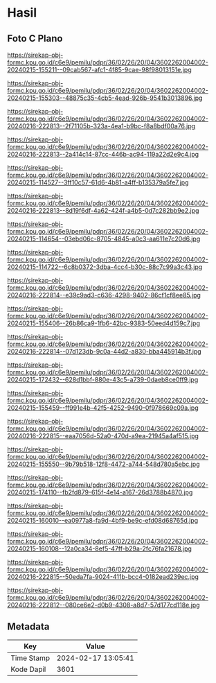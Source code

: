 # Hasil

## Foto C Plano

https://sirekap-obj-formc.kpu.go.id/c6e9/pemilu/pdpr/36/02/26/20/04/3602262004002-20240215-155211--09cab567-afc1-4f85-9cae-98f98013151e.jpg

https://sirekap-obj-formc.kpu.go.id/c6e9/pemilu/pdpr/36/02/26/20/04/3602262004002-20240215-155303--48875c35-4cb5-4ead-926b-9541b3013896.jpg

https://sirekap-obj-formc.kpu.go.id/c6e9/pemilu/pdpr/36/02/26/20/04/3602262004002-20240216-222813--2f71105b-323a-4ea1-b9bc-f8a8bdf00a76.jpg

https://sirekap-obj-formc.kpu.go.id/c6e9/pemilu/pdpr/36/02/26/20/04/3602262004002-20240216-222813--2a414c14-87cc-446b-ac94-119a22d2e9c4.jpg

https://sirekap-obj-formc.kpu.go.id/c6e9/pemilu/pdpr/36/02/26/20/04/3602262004002-20240215-114527--3ff10c57-61d6-4b81-a4ff-b135379a5fe7.jpg

https://sirekap-obj-formc.kpu.go.id/c6e9/pemilu/pdpr/36/02/26/20/04/3602262004002-20240216-222813--8d19f6df-4a62-424f-a4b5-0d7c282bb9e2.jpg

https://sirekap-obj-formc.kpu.go.id/c6e9/pemilu/pdpr/36/02/26/20/04/3602262004002-20240215-114654--03ebd06c-8705-4845-a0c3-aa611e7c20d6.jpg

https://sirekap-obj-formc.kpu.go.id/c6e9/pemilu/pdpr/36/02/26/20/04/3602262004002-20240215-114722--6c8b0372-3dba-4cc4-b30c-88c7c99a3c43.jpg

https://sirekap-obj-formc.kpu.go.id/c6e9/pemilu/pdpr/36/02/26/20/04/3602262004002-20240216-222814--e39c9ad3-c636-4298-9402-86cf1cf8ee85.jpg

https://sirekap-obj-formc.kpu.go.id/c6e9/pemilu/pdpr/36/02/26/20/04/3602262004002-20240215-155406--26b86ca9-1fb6-42bc-9383-50eed4d159c7.jpg

https://sirekap-obj-formc.kpu.go.id/c6e9/pemilu/pdpr/36/02/26/20/04/3602262004002-20240216-222814--07d123db-9c0a-44d2-a830-bba445914b3f.jpg

https://sirekap-obj-formc.kpu.go.id/c6e9/pemilu/pdpr/36/02/26/20/04/3602262004002-20240215-172432--628d1bbf-880e-43c5-a739-0daeb8ce0ff9.jpg

https://sirekap-obj-formc.kpu.go.id/c6e9/pemilu/pdpr/36/02/26/20/04/3602262004002-20240215-155459--ff991e4b-42f5-4252-9490-0f978669c09a.jpg

https://sirekap-obj-formc.kpu.go.id/c6e9/pemilu/pdpr/36/02/26/20/04/3602262004002-20240216-222815--eaa7056d-52a0-470d-a9ea-21945a4af515.jpg

https://sirekap-obj-formc.kpu.go.id/c6e9/pemilu/pdpr/36/02/26/20/04/3602262004002-20240215-155550--9b79b518-12f8-4472-a744-548d780a5ebc.jpg

https://sirekap-obj-formc.kpu.go.id/c6e9/pemilu/pdpr/36/02/26/20/04/3602262004002-20240215-174110--fb2fd879-615f-4e14-a167-26d3788b4870.jpg

https://sirekap-obj-formc.kpu.go.id/c6e9/pemilu/pdpr/36/02/26/20/04/3602262004002-20240215-160010--ea0977a8-fa9d-4bf9-be9c-efd08d68765d.jpg

https://sirekap-obj-formc.kpu.go.id/c6e9/pemilu/pdpr/36/02/26/20/04/3602262004002-20240215-160108--12a0ca34-8ef5-47ff-b29a-2fc76fa21678.jpg

https://sirekap-obj-formc.kpu.go.id/c6e9/pemilu/pdpr/36/02/26/20/04/3602262004002-20240216-222815--50eda7fa-9024-411b-bcc4-0182ead239ec.jpg

https://sirekap-obj-formc.kpu.go.id/c6e9/pemilu/pdpr/36/02/26/20/04/3602262004002-20240216-222812--080ce6e2-d0b9-4308-a8d7-57d177cd118e.jpg


## Metadata

| Key        | Value               |
| ---------- | ------------------- |
| Time Stamp | 2024-02-17 13:05:41 |
| Kode Dapil | 3601                |



